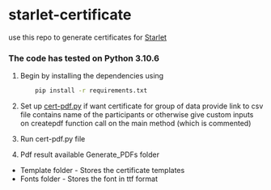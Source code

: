 # starlet-certificate

use this repo to generate certificates for [Starlet](https://bit.ly/ME-starlet)

### The code has tested on Python 3.10.6

1. Begin by installing the dependencies using 

    ```bash
        pip install -r requirements.txt
    ```
2. Set up [cert-pdf.py](cert-pdf.py) if want certificate for group of data provide link to csv file contains name of the participants or otherwise give custom inputs on createpdf function call on the main method (which is commented)
3. Run cert-pdf.py file
4. Pdf result available Generate_PDFs folder

* Template folder - Stores the certificate templates
* Fonts folder - Stores the font in ttf format